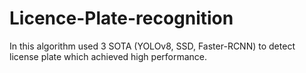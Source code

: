 # Licence-Plate-recognition
In this algorithm used 3 SOTA (YOLOv8, SSD, Faster-RCNN) to detect license plate which achieved high performance.
